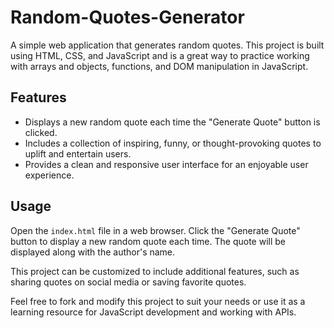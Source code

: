 # Random-Quotes-Generator
A simple web application that generates random quotes. This project is built using HTML, CSS, and JavaScript and is a great way to practice working with arrays and objects, functions, and DOM manipulation in JavaScript.

## Features
- Displays a new random quote each time the "Generate Quote" button is clicked.
- Includes a collection of inspiring, funny, or thought-provoking quotes to uplift and entertain users.
- Provides a clean and responsive user interface for an enjoyable user experience.

## Usage
Open the `index.html` file in a web browser. Click the "Generate Quote" button to display a new random quote each time. The quote will be displayed along with the author's name.

This project can be customized to include additional features, such as sharing quotes on social media or saving favorite quotes.

Feel free to fork and modify this project to suit your needs or use it as a learning resource for JavaScript development and working with APIs.
